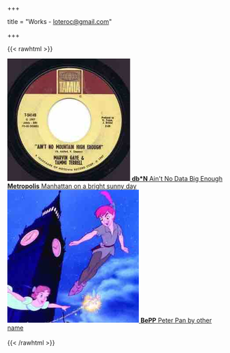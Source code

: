 +++

title = "Works - loteroc@gmail.com"

+++

{{< rawhtml >}}
        <div class="pad2y limiter content notitle">
            <div class=body>
                <div class=project-box>
                    <a href=/works/db*N/ class=project><img alt="" src=/works/db*N/portada2.jpg> <strong>db*N</strong> <span>Ain't No Data Big Enough</span></a>
                    <a href=/works/metropolis/ class=project><img alt="" src=/works/metropolis/metropolis3.jpg> <strong>Metropolis</strong> <span>Manhattan on a bright sunny day</span></a>
                    <a href=/works/bepp/ class=project><img alt="" src=/works/bepp/peterpan.jpg> <strong>BePP</strong> <span>Peter Pan by other name</span></a>
                </div><br></div>
        </div>
{{< /rawhtml >}}        
